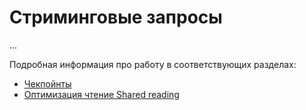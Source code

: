 # Стриминговые запросы

...

Подробная информация про работу в соответствующих разделах:

- [Чекпойнты](checkpoints.md)
- [Оптимизация чтение Shared reading](shared_reading.md)